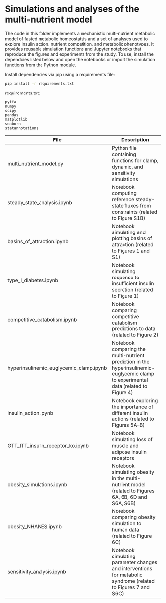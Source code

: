 # Simulations and analyses of the multi-nutrient model

The code in this folder implements a mechanistic multi‑nutrient metabolic model of fasted metabolic homeostatsis and a set of analyses used to explore insulin action, nutrient competition, and metabolic phenotypes. It provides reusable simulation functions and Jupyter notebooks that reproduce the figures and experiments from the study. To use, install the dependcies listed below and open the notebooks or import the simulation functions from the Python module.


Install dependencies via pip using a requirements file:

```bash
pip install -r requirements.txt
```

requirements.txt:

```text
pytfa
numpy
scipy
pandas
matplotlib
seaborn
statannotations
```

| File | Description |
| --- | --- |
| multi_nutrient_model.py | Python file containing functions for clamp, dynamic, and sensitivity simulations |
| steady_state_analysis.ipynb | Notebook computing reference steady-state fluxes from constraints (related to Figure S1B) |
| basins_of_attraction.ipynb | Notebook simulating and plotting basins of attraction (related to Figures 1 and S1) |
| type_I_diabetes.ipynb | Notebook simulating response to insufficient insulin secretion (related to Figure 1) |
| competitive_catabolism.ipynb | Notebook comparing competitive catabolism predictions to data (related to Figure 2) |
| hyperinsulinemic_euglycemic_clamp.ipynb | Notebook comparing the multi-nutrient prediction in the hyperinsulinemic-euglycemic clamp to experimental data (related to Figure 4) |
| insulin_action.ipynb | Notebook exploring the importance of different insulin actions (related to Figures 5A–B) |
| GTT_ITT_insulin_receptor_ko.ipynb | Notebook simulating loss of muscle and adipose insulin receptors |
| obesity_simulations.ipynb | Notebook simulating obesity in the multi-nutrient model (related to Figures 6A, 6B, 6D and S6A, S6B) |
| obesity_NHANES.ipynb | Notebook comparing obesity simulation to human data (related to Figure 6C) |
| sensitivity_analysis.ipynb | Notebook simulating parameter changes and interventions for metabolic syndrome (related to Figures 7 and S6C) |

